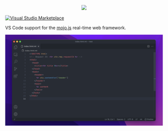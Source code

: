 <p align="center">
  <a href="https://mojojs.org">
    <img src="https://github.com/mojolicious/mojo.js/blob/main/docs/images/logo.png?raw=true" style="margin: 0 auto;">
  </a>
</p>

[![Visual Studio Marketplace](https://img.shields.io/visual-studio-marketplace/v/kraih.javascript-tmpl-support.svg?label=Visual%20Studio%20Marketplace)](https://marketplace.visualstudio.com/items?itemName=kraih.javascript-tmpl-support)

VS Code support for the [mojo.js](http://mojojs.org) real-time web framework.

![Screenshot](https://github.com/mojolicious/vscode-mojo.js/raw/main/example.png)
